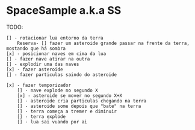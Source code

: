 # SpaceSample a.k.a SS 
TODO:

	[] - rotacionar lua entorno da terra
		Reserva- [] fazer um asteroide grande passar na frente da terra, mostando que há sombra
	[x] - posicionar naves em cima da lua
	[] - fazer nave atirar na outra
	[] - explodir uma das naves
	[x] - fazer asteroide
	[] - fazer particulas saindo do asteroide

	[x] - fazer temporizador
		[] - nave explode no segundo X
		[x] - asteroide se mover no segundo X+X
		[] - asteroide cria particulas chegando na terra
		[] - asteroide some depois que "bate" na terra
		[] - terra começa a tremer e diminuir
		[] - terra explode
		[] - lua sai vuando por ai

